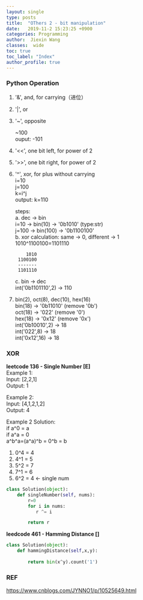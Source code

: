 ```yaml
---
layout: single
type: posts
title:  "OThers 2 - bit manipulation"
date:   2019-11-2 15:23:25 +0900
categories: Programming
author:  Jiexin Wang
classes:  wide
toc: true
toc_label: "Index"
author_profile: true
---
```


### Python Operation  
1. '&', and, for carrying（进位） 

2. '&#124;', or  

3. '~', opposite  
    
    ~100  
    ouput: -101  
 
4. '<<', one bit left, for power of 2  

5. '>>', one bit right, for power of 2  

6. '^', xor, for plus without carrying  
i=10  
j=100  
k=i^j  
output: k=110  

    steps:  
    a. dec -> bin  
    i=10 -> bin(10) -> '0b1010' (type:str)  
    j=100 -> bin(100) -> '0b1100100'  
    b. xor calculation: same -> 0, different -> 1  
    1010^1100100=1101110  
 
           1010
        1100100
        -------
        1101110
        
    c. bin -> dec  
    int('0b1101110',2) -> 110  

7. bin(2), oct(8), dec(10), hex(16)  
bin(18) -> '0b11010' (remove '0b')  
oct(18) -> '022' (remove '0')  
hex(18) -> '0x12' (remove '0x')  
int('0b10010',2) -> 18  
int('022',8) -> 18  
int('0x12',16) -> 18  

### XOR  

**leetcode 136 - Single Number [E]**   
Example 1:  
Input: [2,2,1]  
Output: 1  

Example 2:  
Input: [4,1,2,1,2]  
Output: 4  

Example 2 Solution:  
if a^0 = a  
if a^a = 0  
a^b^a=(a^a)^b = 0^b = b  

1. 0^4 = 4  
2. 4^1 = 5  
3. 5^2 = 7  
4. 7^1 = 6  
5. 6^2 = 4 <- single num   

```python
class Solution(object):
    def singleNumber(self, nums):
        r=0
        for i in nums:
           r ^= i

        return r         
```   

**leedcode 461 - Hamming Distance []**
```python
class Solution(object):
    def hammingDistance(self,x,y):
       
        return bin(x^y).count('1')      
```   

### REF

https://www.cnblogs.com/JYNNO1/p/10525649.html

